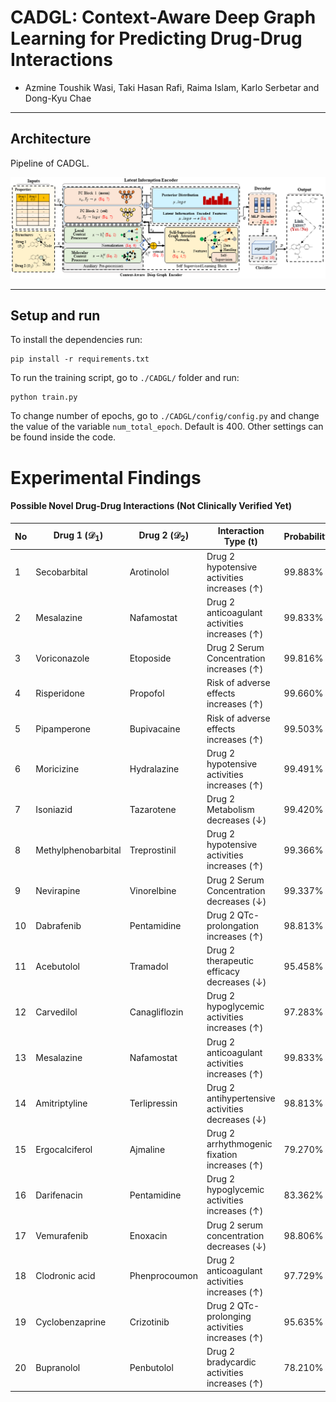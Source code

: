 # **CADGL: Context-Aware Deep Graph Learning for Predicting Drug-Drug Interactions**
- Azmine Toushik Wasi, Taki Hasan Rafi,  Raima Islam, Karlo Serbetar and Dong-Kyu Chae
---

## Architecture
 Pipeline of CADGL.

<p align="center">
  <img src="Figs/CADGL_Architecture.png" width="1000"/>
</p>

---

## Setup and run
To install the dependencies run:
```
pip install -r requirements.txt
```
To run the training script, go to `./CADGL/` folder and run:
```
python train.py
```
To change number of epochs, go to `./CADGL/config/config.py` and change the value of the variable `num_total_epoch`. Default is 400. Other settings can be found inside the code.

# Experimental Findings

#### **Possible Novel Drug-Drug Interactions (Not Clinically Verified Yet)**
| No | Drug 1 ($\mathcal{D}_1$) | Drug 2 ($\mathcal{D}_2$) | Interaction Type (t) | Probability|
|---------------|---------------------------|---------------------------|-----------------------|---------------------------| 
| 1             | Secobarbital              | Arotinolol                | Drug 2 hypotensive activities increases ($\uparrow$) | 99.883\%                   |
| 2             | Mesalazine                | Nafamostat                | Drug 2 anticoagulant activities increases ($\uparrow$) | 99.833\%                   |
| 3             | Voriconazole              | Etoposide                 | Drug 2 Serum Concentration increases ($\uparrow$) | 99.816\%                   |
| 4             | Risperidone               | Propofol                  | Risk of adverse effects increases ($\uparrow$) | 99.660\%                   |
| 5             | Pipamperone               | Bupivacaine               | Risk of adverse effects increases ($\uparrow$) | 99.503\%                   |
| 6             | Moricizine                | Hydralazine               | Drug 2 hypotensive activities increases ($\uparrow$) | 99.491\%                   |
| 7             | Isoniazid                 | Tazarotene                | Drug 2 Metabolism decreases ($\downarrow$) | 99.420\%                   |
| 8             | Methylphenobarbital       | Treprostinil              | Drug 2 hypotensive activities increases ($\uparrow$) | 99.366\%                   |
| 9             | Nevirapine                | Vinorelbine               | Drug 2 Serum Concentration decreases ($\downarrow$) | 99.337\%                   |
| 10            | Dabrafenib                | Pentamidine               | Drug 2 QTc-prolongation increases ($\uparrow$) | 98.813\%                   |
| 11            | Acebutolol                | Tramadol                  | Drug 2 therapeutic efficacy decreases ($\downarrow$) | 95.458\%                   |
| 12            | Carvedilol                | Canagliflozin             | Drug 2 hypoglycemic activities increases ($\uparrow$) | 97.283\%                   |
| 13            | Mesalazine                | Nafamostat                | Drug 2 anticoagulant activities increases ($\uparrow$) | 99.833\%                   |
| 14            | Amitriptyline             | Terlipressin              | Drug 2 antihypertensive activities decreases ($\downarrow$) | 98.813\%                   |
| 15            | Ergocalciferol            | Ajmaline                  | Drug 2 arrhythmogenic fixation increases ($\uparrow$) | 79.270\%                   |
| 16            | Darifenacin               | Pentamidine               | Drug 2 hypoglycemic activities increases ($\uparrow$) | 83.362\%                   |
| 17            | Vemurafenib               | Enoxacin                  | Drug 2 serum concentration decreases ($\downarrow$) | 98.806\%                   |
| 18            | Clodronic acid            | Phenprocoumon              | Drug 2 anticoagulant activities increases ($\uparrow$) | 97.729\%                   |
| 19            | Cyclobenzaprine           | Crizotinib                | Drug 2 QTc-prolonging activities increases ($\uparrow$) | 95.635\%                   |
| 20            | Bupranolol                | Penbutolol                | Drug 2 bradycardic activities increases ($\uparrow$)  | 78.210\%  |
